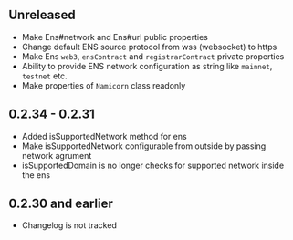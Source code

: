 ## Unreleased

* Make Ens#network and Ens#url public properties
* Change default ENS source protocol from wss (websocket) to https
* Make Ens `web3`, `ensContract` and `registrarContract` private properties
* Ability to provide ENS network configuration as string like `mainnet`, `testnet` etc.
* Make properties of `Namicorn` class readonly

## 0.2.34 - 0.2.31

* Added isSupportedNetwork method for ens
* Make isSupportedNetwork configurable from outside by passing network agrument
* isSupportedDomain is no longer checks for supported network inside the ens

## 0.2.30 and earlier

* Changelog is not tracked
